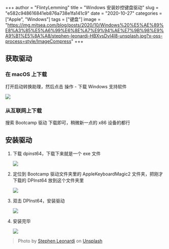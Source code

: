 +++
author = "FlintyLemming"
title = "Windows 安装妙控键盘驱动"
slug = "e582c948616841eb876a738e1fa141c9"
date = "2020-10-27"
categories = ["Apple", "Windows"]
tags = ["键盘"]
image = "https://img.mitsea.com/blog/posts/2020/10/Windows%20%E5%AE%89%E8%A3%85%E5%A6%99%E6%8E%A7%E9%94%AE%E7%9B%98%E9%A9%B1%E5%8A%A8/stephen-leonardi-HBXvsDvI4l8-unsplash.jpg?x-oss-process=style/ImageCompress"
+++

## 获取驱动

### 在 macOS 上下载

打开启动转换助理，然后点击 操作 - 下载 Windows 支持软件

![](https://img.mitsea.com/blog/posts/2020/10/Windows%20%E5%AE%89%E8%A3%85%E5%A6%99%E6%8E%A7%E9%94%AE%E7%9B%98%E9%A9%B1%E5%8A%A8/Untitled.png?x-oss-process=style/ImageCompress)

### 从互联网上下载

搜索 Bootcamp 驱动 下载即可，稍微新一点的 x86 设备的都行

## 安装驱动

1. 下载 dpinst64，下载下来就是一个 exe 文件

    ![](https://img.mitsea.com/blog/posts/2020/10/Windows%20%E5%AE%89%E8%A3%85%E5%A6%99%E6%8E%A7%E9%94%AE%E7%9B%98%E9%A9%B1%E5%8A%A8/Untitled%201.png?x-oss-process=style/ImageCompress)

2. 定位到 Bootcamp 驱动文件夹里的 AppleKeyboardMagic2 文件夹，把刚才下载的 DPInst64 放到这个文件夹里

    ![](https://img.mitsea.com/blog/posts/2020/10/Windows%20%E5%AE%89%E8%A3%85%E5%A6%99%E6%8E%A7%E9%94%AE%E7%9B%98%E9%A9%B1%E5%8A%A8/Untitled%202.png?x-oss-process=style/ImageCompress)

3. 双击 DPInst64，安装驱动

    ![](https://img.mitsea.com/blog/posts/2020/10/Windows%20%E5%AE%89%E8%A3%85%E5%A6%99%E6%8E%A7%E9%94%AE%E7%9B%98%E9%A9%B1%E5%8A%A8/Untitled%203.png?x-oss-process=style/ImageCompress)

4. 安装完毕

    ![](https://img.mitsea.com/blog/posts/2020/10/Windows%20%E5%AE%89%E8%A3%85%E5%A6%99%E6%8E%A7%E9%94%AE%E7%9B%98%E9%A9%B1%E5%8A%A8/Untitled%204.png?x-oss-process=style/ImageCompress)

> Photo by [Stephen Leonardi](https://unsplash.com/@stephenleo1982?utm_source=unsplash&utm_medium=referral&utm_content=creditCopyText) on [Unsplash](https://unsplash.com/?utm_source=unsplash&utm_medium=referral&utm_content=creditCopyText)
